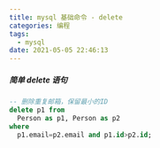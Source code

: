 ```yaml
---
title: mysql 基础命令 - delete
categories: 编程
tags:
  - mysql
date: 2021-05-05 22:46:13
---
```


##### 简单 delete 语句

```sql
-- 删除重复邮箱，保留最小的ID
delete p1 from 
  Person as p1, Person as p2 
where
  p1.email=p2.email and p1.id>p2.id;


```
